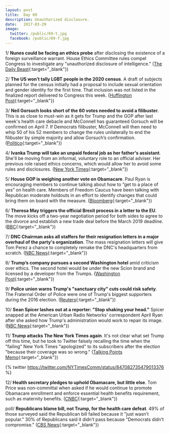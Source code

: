 ```yaml
---
layout: post
title:  Day 69
description: Unauthorized disclosure.
date:   2017-03-29
image:
  twitter: /public/69-t.jpg
  facebook: /public/69-f.jpg
---
```


1/ **Nunes could be facing an ethics probe** after disclosing the existence of a foreign surveillance warrant. House Ethics Committee rules compel Congress to investigate any "unauthorized disclosure of intelligence." ([The Daily Beast](http://www.thedailybeast.com/articles/2017/03/28/devin-nunes-could-be-facing-an-ethics-probe-for-spilling-secrets.html){:target="_blank"})

2/ **The US won’t tally LGBT people in the 2020 census**. A draft of subjects planned for the census initially had a proposal to include sexual orientation and gender identity for the first time. That inclusion was not listed in the finalized report delivered to Congress this week. ([Huffington Post](http://www.huffingtonpost.com/entry/us-census-lgbt-americans_us_58db3894e4b0cb23e65c6cd9){:target="_blank"})

3/ **Neil Gorsuch looks short of the 60 votes needed to avoid a filibuster.** This is as close to must-win as it gets for Trump and the GOP after last week's health care debacle and McConnell has guaranteed Gorsuch will be confirmed on April 7. If Democrats filibuster, McConnell will then need to whip 50 of his 52 members to change the rules unilaterally to end the filibuster by simple majority and allow Gorsuch’s confirmation. ([Politico](https://secure.politico.com/story/2017/03/gorsuch-republicans-supreme-court-filibuster-236601){:target="_blank"})

4/ **Ivanka Trump will take an unpaid federal job as her father's assistant**. She'll be moving from an informal, voluntary role to an official adviser. Her previous role raised ethics concerns, which would allow her to avoid some rules and disclosures. ([New York Times](https://www.nytimes.com/2017/03/29/us/politics/ivanka-trump-federal-employee-white-house.html){:target="_blank"})

5/ **House GOP is weighing another vote on Obamacare**. Paul Ryan is encouraging members to continue talking about how to “get to a place of yes” on health care. Members of Freedom Caucus have been talking with Republican moderate holdouts in an effort to identify changes that could bring them on board with the measure. ([Bloomberg](https://www.bloomberg.com/politics/articles/2017-03-29/house-gop-said-to-weigh-another-try-on-obamacare-vote-next-week){:target="_blank"})

6/ **Theresa May triggers the official Brexit process in a letter to the EU**. The move kicks off a two-year negotiation period for both sides to agree to the divorce and establish a new trade deal before the March 2019 deadline. ([BBC](http://www.bbc.co.uk/news/live/uk-politics-39424391){:target="_blank"})

7/ **DNC Chairman asks all staffers for their resignation letters in a major overhaul of the party's organization**. The mass resignation letters will give Tom Perez a chance to completely remake the DNC's headquarters from scratch. ([NBC News](http://www.nbcnews.com/politics/elections/embattled-dnc-asks-all-staffers-resignation-letters-n739676){:target="_blank"})

8/ **Trump’s company pursues a second Washington hotel** amid criticism over ethics. The second hotel would be under the new Scion brand and licensed by a developer from the Trumps. ([Washington Post](https://www.washingtonpost.com/politics/president-trumps-company-pursues-second-washington-hotel/2017/03/29/dfd6ee8e-0f42-11e7-9d5a-a83e627dc120_story.html){:target="_blank"})

9/ **Police union warns Trump's "sanctuary city" cuts could risk safety**. The Fraternal Order of Police were one of Trump's biggest supporters during the 2016 election. ([Reuters](http://www.reuters.com/article/us-usa-immigration-sanctuary-police-idUSKBN16Z34D){:target="_blank"})

10/ **Sean Spicer lashes out at a reporter: "Stop shaking your head."** Spicer snapped at the American Urban Radio Networks' correspondent April Ryan after she asked how Trump's administration would work to repair its image. ([NBC News](http://www.nbcnews.com/politics/politics-news/stop-shaking-your-head-sean-spicer-lashes-out-reporter-april-n739691){:target="_blank"})

11/ **Trump attacks The New York Times again**. It's not clear what set Trump off this time, but he took to Twitter falsely recalling the time when the "failing" New York Times "apologized" to its subscribers after the election "because their coverage was so wrong." ([Talking Points Memo](http://talkingpointsmemo.com/livewire/trump-nyt-tweet){:target="_blank"})

{% twitter https://twitter.com/NYTimesComm/status/847082735479013376 %}

12/ **Health secretary pledges to uphold Obamacare, but little else**. Tom Price was non-committal when asked if he would continue to promote Obamacare enrollment and enforce essential health benefits requirement, such as maternity benefits. ([CNBC](http://www.cnbc.com/2017/03/29/health-secretary-pledges-to-uphold-obamcare-but-promote-it-not-so-much.html){:target="_blank"})

poll/ **Republicans blame bill, not Trump, for the health care defeat**. 49% of those surveyed said the Republican bill failed because it "just wasn’t popular." 30% of Republicans said it didn’t pass because "Democrats didn’t compromise." ([CBS News](http://www.cbsnews.com/news/republicans-health-care-trump-approval-russia-election-meddling-cbs-news-poll/){:target="_blank"})